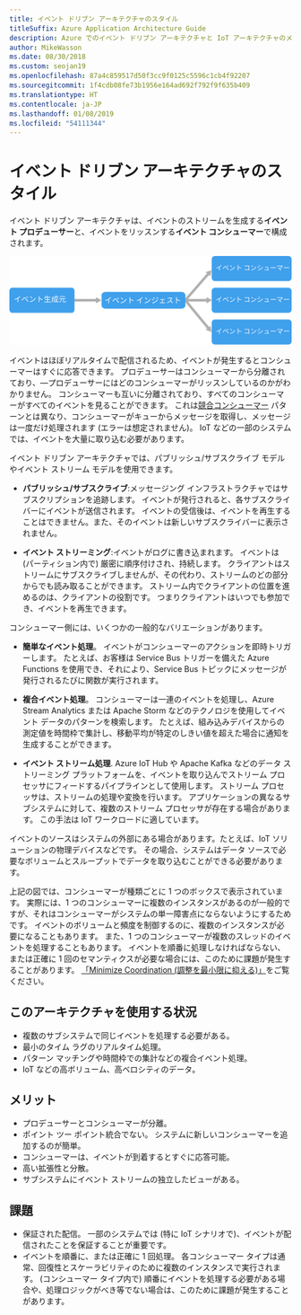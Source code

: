 ```yaml
---
title: イベント ドリブン アーキテクチャのスタイル
titleSuffix: Azure Application Architecture Guide
description: Azure でのイベント ドリブン アーキテクチャと IoT アーキテクチャのメリット、課題、ベスト プラクティスを説明します。
author: MikeWasson
ms.date: 08/30/2018
ms.custom: seojan19
ms.openlocfilehash: 87a4c859517d50f3cc9f0125c5596c1cb4f92207
ms.sourcegitcommit: 1f4cdb08fe73b1956e164ad692f792f9f635b409
ms.translationtype: HT
ms.contentlocale: ja-JP
ms.lasthandoff: 01/08/2019
ms.locfileid: "54111344"
---
```

# <a name="event-driven-architecture-style"></a>イベント ドリブン アーキテクチャのスタイル

イベント ドリブン アーキテクチャは、イベントのストリームを生成する**イベント プロデューサー**と、イベントをリッスンする**イベント コンシューマー**で構成されます。

![イベント ドリブン アーキテクチャのスタイルの図](./images/event-driven.svg)

イベントはほぼリアルタイムで配信されるため、イベントが発生するとコンシューマーはすぐに応答できます。 プロデューサーはコンシューマーから分離されており、&mdash;プロデューサーにはどのコンシューマーがリッスンしているのかがわかりません。 コンシューマーも互いに分離されており、すべてのコンシューマーがすべてのイベントを見ることができます。 これは[競合コンシューマー][competing-consumers] パターンとは異なり、コンシューマーがキューからメッセージを取得し、メッセージは一度だけ処理されます (エラーは想定されません)。 IoT などの一部のシステムでは、イベントを大量に取り込む必要があります。

イベント ドリブン アーキテクチャでは、パブリッシュ/サブスクライブ モデルやイベント ストリーム モデルを使用できます。

- **パブリッシュ/サブスクライブ**:メッセージング インフラストラクチャではサブスクリプションを追跡します。 イベントが発行されると、各サブスクライバーにイベントが送信されます。 イベントの受信後は、イベントを再生することはできません。また、そのイベントは新しいサブスクライバーに表示されません。

- **イベント ストリーミング**:イベントがログに書き込まれます。 イベントは (パーティション内で) 厳密に順序付けされ、持続します。 クライアントはストリームにサブスクライブしませんが、その代わり、ストリームのどの部分からでも読み取ることができます。 ストリーム内でクライアントの位置を進めるのは、クライアントの役割です。 つまりクライアントはいつでも参加でき、イベントを再生できます。

コンシューマー側には、いくつかの一般的なバリエーションがあります。

- **簡単なイベント処理**。 イベントがコンシューマーのアクションを即時トリガーします。 たとえば、お客様は Service Bus トリガーを備えた Azure Functions を使用でき、それにより、Service Bus トピックにメッセージが発行されるたびに関数が実行されます。

- **複合イベント処理**。 コンシューマーは一連のイベントを処理し、Azure Stream Analytics または Apache Storm などのテクノロジを使用してイベント データのパターンを検索します。 たとえば、組み込みデバイスからの測定値を時間枠で集計し、移動平均が特定のしきい値を超えた場合に通知を生成することができます。

- **イベント ストリーム処理**. Azure IoT Hub や Apache Kafka などのデータ ストリーミング プラットフォームを、イベントを取り込んでストリーム プロセッサにフィードするパイプラインとして使用します。 ストリーム プロセッサは、ストリームの処理や変換を行います。 アプリケーションの異なるサブシステムに対して、複数のストリーム プロセッサが存在する場合があります。 この手法は IoT ワークロードに適しています。

イベントのソースはシステムの外部にある場合があります。たとえば、IoT ソリューションの物理デバイスなどです。 その場合、システムはデータ ソースで必要なボリュームとスループットでデータを取り込むことができる必要があります。

上記の図では、コンシューマーが種類ごとに 1 つのボックスで表示されています。 実際には、1 つのコンシューマーに複数のインスタンスがあるのが一般的ですが、それはコンシューマーがシステムの単一障害点にならないようにするためです。 イベントのボリュームと頻度を制御するのに、複数のインスタンスが必要になることもあります。 また、1 つのコンシューマーが複数のスレッドのイベントを処理することもあります。 イベントを順番に処理しなければならない、または正確に 1 回のセマンティクスが必要な場合には、このために課題が発生することがあります。 [「Minimize Coordination (調整を最小限に抑える)」][minimize-coordination]をご覧ください。

## <a name="when-to-use-this-architecture"></a>このアーキテクチャを使用する状況

- 複数のサブシステムで同じイベントを処理する必要がある。
- 最小のタイム ラグのリアルタイム処理。
- パターン マッチングや時間枠での集計などの複合イベント処理。
- IoT などの高ボリューム、高ベロシティのデータ。

## <a name="benefits"></a>メリット

- プロデューサーとコンシューマーが分離。
- ポイント ツー ポイント統合でない。 システムに新しいコンシューマーを追加するのが簡単。
- コンシューマーは、イベントが到着するとすぐに応答可能。
- 高い拡張性と分散。
- サブシステムにイベント ストリームの独立したビューがある。

## <a name="challenges"></a>課題

- 保証された配信。 一部のシステムでは (特に IoT シナリオで)、イベントが配信されたことを保証することが重要です。
- イベントを順番に、または正確に 1 回処理。 各コンシューマー タイプは通常、回復性とスケーラビリティのために複数のインスタンスで実行されます。 (コンシューマー タイプ内で) 順番にイベントを処理する必要がある場合や、処理ロジックがべき等でない場合は、このために課題が発生することがあります。

 <!-- links -->

[competing-consumers]: ../../patterns/competing-consumers.md
[minimize-coordination]: ../design-principles/minimize-coordination.md
